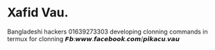 # Xafid Vau.
Bangladeshi hackers 01639273303
developing clonning commands in termux for clonning
𝙁𝙗:𝙬𝙬𝙬.𝙛𝙖𝙘𝙚𝙗𝙤𝙤𝙠.𝙘𝙤𝙢/𝙥𝙞𝙠𝙖𝙘𝙪.𝙫𝙖𝙪
